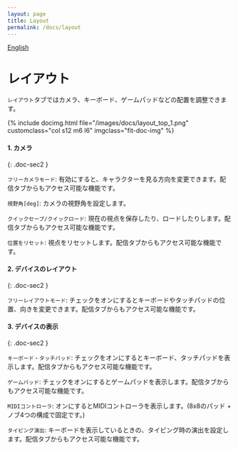 ```yaml
---
layout: page
title: Layout
permalink: /docs/layout
---
```


[English](../en/docs/layout)

# レイアウト

`レイアウト`タブではカメラ、キーボード、ゲームパッドなどの配置を調整できます。

<div class="row">
{% include docimg.html file="/images/docs/layout_top_1.png" customclass="col s12 m6 l6" imgclass="fit-doc-img" %}
</div>


#### 1. カメラ
{: .doc-sec2 }

`フリーカメラモード`: 有効にすると、キャラクターを見る方向を変更できます。配信タブからもアクセス可能な機能です。

`視野角[deg]`: カメラの視野角を設定します。

`クイックセーブ/クイックロード`: 現在の視点を保存したり、ロードしたりします。配信タブからもアクセス可能な機能です。

`位置をリセット`: 視点をリセットします。配信タブからもアクセス可能な機能です。


#### 2. デバイスのレイアウト
{: .doc-sec2 }

`フリーレイアウトモード`: チェックをオンにするとキーボードやタッチパッドの位置、向きを変更できます。配信タブからもアクセス可能な機能です。


#### 3. デバイスの表示
{: .doc-sec2 }

`キーボード・タッチパッド`: チェックをオンにするとキーボード、タッチパッドを表示します。配信タブからもアクセス可能な機能です。

`ゲームパッド`: チェックをオンにするとゲームパッドを表示します。配信タブからもアクセス可能な機能です。

`MIDIコントローラ`: オンにするとMIDIコントローラを表示します。(8x8のパッド + ノブ4つの構成で固定です。)

`タイピング演出`: キーボードを表示しているときの、タイピング時の演出を設定します。配信タブからもアクセス可能な機能です。
